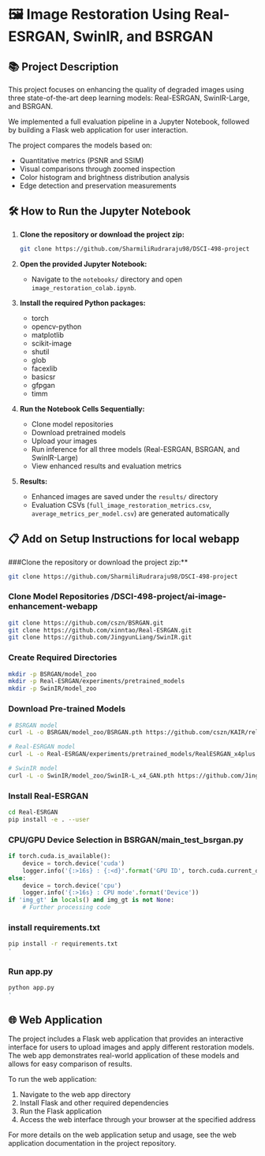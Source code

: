# 🖼️ Image Restoration Using Real-ESRGAN, SwinIR, and BSRGAN

## 📚 Project Description

This project focuses on enhancing the quality of degraded images using three state-of-the-art deep learning models: Real-ESRGAN, SwinIR-Large, and BSRGAN.

We implemented a full evaluation pipeline in a Jupyter Notebook, followed by building a Flask web application for user interaction.

The project compares the models based on:
- Quantitative metrics (PSNR and SSIM)
- Visual comparisons through zoomed inspection
- Color histogram and brightness distribution analysis
- Edge detection and preservation measurements

## 🛠️ How to Run the Jupyter Notebook

1. **Clone the repository or download the project zip:**
   ```bash
   git clone https://github.com/SharmiliRudraraju98/DSCI-498-project
   ```

2. **Open the provided Jupyter Notebook:**
   - Navigate to the `notebooks/` directory and open `image_restoration_colab.ipynb`.

3. **Install the required Python packages:**
   - torch
   - opencv-python
   - matplotlib
   - scikit-image
   - shutil
   - glob
   - facexlib
   - basicsr
   - gfpgan
   - timm

4. **Run the Notebook Cells Sequentially:**
   - Clone model repositories
   - Download pretrained models
   - Upload your images
   - Run inference for all three models (Real-ESRGAN, BSRGAN, and SwinIR-Large)
   - View enhanced results and evaluation metrics

5. **Results:**
   - Enhanced images are saved under the `results/` directory
   - Evaluation CSVs (`full_image_restoration_metrics.csv`, `average_metrics_per_model.csv`) are generated automatically

## 📋 Add on Setup Instructions for local webapp

###Clone the repository or download the project zip:**
   ```bash
   git clone https://github.com/SharmiliRudraraju98/DSCI-498-project
   ```

### Clone Model Repositories /DSCI-498-project/ai-image-enhancement-webapp
```bash
git clone https://github.com/cszn/BSRGAN.git
git clone https://github.com/xinntao/Real-ESRGAN.git
git clone https://github.com/JingyunLiang/SwinIR.git
```

### Create Required Directories
```bash
mkdir -p BSRGAN/model_zoo
mkdir -p Real-ESRGAN/experiments/pretrained_models
mkdir -p SwinIR/model_zoo
```

### Download Pre-trained Models
```bash
# BSRGAN model
curl -L -o BSRGAN/model_zoo/BSRGAN.pth https://github.com/cszn/KAIR/releases/download/v1.0/BSRGAN.pth

# Real-ESRGAN model
curl -L -o Real-ESRGAN/experiments/pretrained_models/RealESRGAN_x4plus.pth https://github.com/xinntao/Real-ESRGAN/releases/download/v0.1.0/RealESRGAN_x4plus.pth

# SwinIR model
curl -L -o SwinIR/model_zoo/SwinIR-L_x4_GAN.pth https://github.com/JingyunLiang/SwinIR/releases/download/v0.0/003_realSR_BSRGAN_DFOWMFC_s64w8_SwinIR-L_x4_GAN.pth
```

### Install Real-ESRGAN
```bash
cd Real-ESRGAN
pip install -e . --user
```

### CPU/GPU Device Selection in BSRGAN/main_test_bsrgan.py
```python
if torch.cuda.is_available():
    device = torch.device('cuda')
    logger.info('{:>16s} : {:<d}'.format('GPU ID', torch.cuda.current_device()))
else:
    device = torch.device('cpu')
    logger.info('{:>16s} : CPU mode'.format('Device'))
if 'img_gt' in locals() and img_gt is not None:
    # Further processing code
```

### install requirements.txt
```bash
pip install -r requirements.txt
'
```

### Run app.py
```bash
python app.py
'
```
## 🌐 Web Application

The project includes a Flask web application that provides an interactive interface for users to upload images and apply different restoration models. The web app demonstrates real-world application of these models and allows for easy comparison of results.

To run the web application:

1. Navigate to the web app directory
2. Install Flask and other required dependencies
3. Run the Flask application
4. Access the web interface through your browser at the specified address

For more details on the web application setup and usage, see the web application documentation in the project repository.
